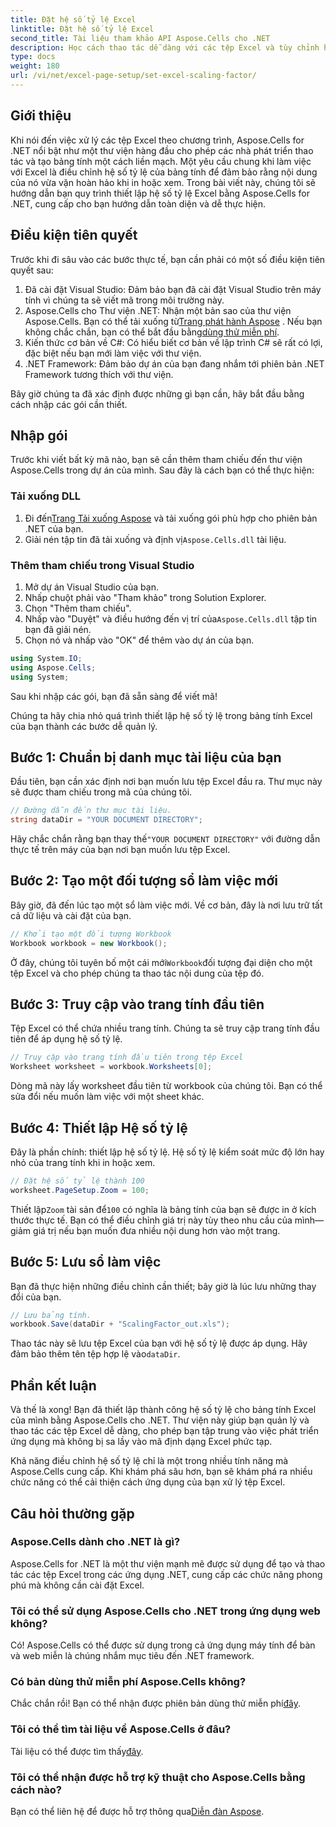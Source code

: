 ```yaml
---
title: Đặt hệ số tỷ lệ Excel
linktitle: Đặt hệ số tỷ lệ Excel
second_title: Tài liệu tham khảo API Aspose.Cells cho .NET
description: Học cách thao tác dễ dàng với các tệp Excel và tùy chỉnh hệ số tỷ lệ bằng Aspose.Cells cho .NET.
type: docs
weight: 180
url: /vi/net/excel-page-setup/set-excel-scaling-factor/
---
```

## Giới thiệu

Khi nói đến việc xử lý các tệp Excel theo chương trình, Aspose.Cells for .NET nổi bật như một thư viện hàng đầu cho phép các nhà phát triển thao tác và tạo bảng tính một cách liền mạch. Một yêu cầu chung khi làm việc với Excel là điều chỉnh hệ số tỷ lệ của bảng tính để đảm bảo rằng nội dung của nó vừa vặn hoàn hảo khi in hoặc xem. Trong bài viết này, chúng tôi sẽ hướng dẫn bạn quy trình thiết lập hệ số tỷ lệ Excel bằng Aspose.Cells for .NET, cung cấp cho bạn hướng dẫn toàn diện và dễ thực hiện.

## Điều kiện tiên quyết

Trước khi đi sâu vào các bước thực tế, bạn cần phải có một số điều kiện tiên quyết sau:

1. Đã cài đặt Visual Studio: Đảm bảo bạn đã cài đặt Visual Studio trên máy tính vì chúng ta sẽ viết mã trong môi trường này.
2.  Aspose.Cells cho Thư viện .NET: Nhận một bản sao của thư viện Aspose.Cells. Bạn có thể tải xuống từ[Trang phát hành Aspose](https://releases.aspose.com/cells/net/) . Nếu bạn không chắc chắn, bạn có thể bắt đầu bằng[dùng thử miễn phí](https://releases.aspose.com/).
3. Kiến thức cơ bản về C#: Có hiểu biết cơ bản về lập trình C# sẽ rất có lợi, đặc biệt nếu bạn mới làm việc với thư viện.
4. .NET Framework: Đảm bảo dự án của bạn đang nhắm tới phiên bản .NET Framework tương thích với thư viện.

Bây giờ chúng ta đã xác định được những gì bạn cần, hãy bắt đầu bằng cách nhập các gói cần thiết.

## Nhập gói

Trước khi viết bất kỳ mã nào, bạn sẽ cần thêm tham chiếu đến thư viện Aspose.Cells trong dự án của mình. Sau đây là cách bạn có thể thực hiện:

### Tải xuống DLL

1.  Đi đến[Trang Tải xuống Aspose](https://releases.aspose.com/cells/net/) và tải xuống gói phù hợp cho phiên bản .NET của bạn.
2. Giải nén tập tin đã tải xuống và định vị`Aspose.Cells.dll` tài liệu.

### Thêm tham chiếu trong Visual Studio

1. Mở dự án Visual Studio của bạn.
2. Nhấp chuột phải vào "Tham khảo" trong Solution Explorer.
3. Chọn "Thêm tham chiếu". 
4.  Nhấp vào "Duyệt" và điều hướng đến vị trí của`Aspose.Cells.dll` tập tin bạn đã giải nén.
5. Chọn nó và nhấp vào "OK" để thêm vào dự án của bạn.

```csharp
using System.IO;
using Aspose.Cells;
using System;
```

Sau khi nhập các gói, bạn đã sẵn sàng để viết mã!

Chúng ta hãy chia nhỏ quá trình thiết lập hệ số tỷ lệ trong bảng tính Excel của bạn thành các bước dễ quản lý.

## Bước 1: Chuẩn bị danh mục tài liệu của bạn

Đầu tiên, bạn cần xác định nơi bạn muốn lưu tệp Excel đầu ra. Thư mục này sẽ được tham chiếu trong mã của chúng tôi. 

```csharp
// Đường dẫn đến thư mục tài liệu.
string dataDir = "YOUR DOCUMENT DIRECTORY";
```

 Hãy chắc chắn rằng bạn thay thế`"YOUR DOCUMENT DIRECTORY"` với đường dẫn thực tế trên máy của bạn nơi bạn muốn lưu tệp Excel.

## Bước 2: Tạo một đối tượng sổ làm việc mới

Bây giờ, đã đến lúc tạo một sổ làm việc mới. Về cơ bản, đây là nơi lưu trữ tất cả dữ liệu và cài đặt của bạn.

```csharp
// Khởi tạo một đối tượng Workbook
Workbook workbook = new Workbook();
```

 Ở đây, chúng tôi tuyên bố một cái mới`Workbook`đối tượng đại diện cho một tệp Excel và cho phép chúng ta thao tác nội dung của tệp đó.

## Bước 3: Truy cập vào trang tính đầu tiên

Tệp Excel có thể chứa nhiều trang tính. Chúng ta sẽ truy cập trang tính đầu tiên để áp dụng hệ số tỷ lệ.

```csharp
// Truy cập vào trang tính đầu tiên trong tệp Excel
Worksheet worksheet = workbook.Worksheets[0];
```

Dòng mã này lấy worksheet đầu tiên từ workbook của chúng tôi. Bạn có thể sửa đổi nếu muốn làm việc với một sheet khác.

## Bước 4: Thiết lập Hệ số tỷ lệ

Đây là phần chính: thiết lập hệ số tỷ lệ. Hệ số tỷ lệ kiểm soát mức độ lớn hay nhỏ của trang tính khi in hoặc xem.

```csharp
// Đặt hệ số tỷ lệ thành 100
worksheet.PageSetup.Zoom = 100;
```

 Thiết lập`Zoom` tài sản để`100` có nghĩa là bảng tính của bạn sẽ được in ở kích thước thực tế. Bạn có thể điều chỉnh giá trị này tùy theo nhu cầu của mình—giảm giá trị nếu bạn muốn đưa nhiều nội dung hơn vào một trang.

## Bước 5: Lưu sổ làm việc

Bạn đã thực hiện những điều chỉnh cần thiết; bây giờ là lúc lưu những thay đổi của bạn.

```csharp
// Lưu bảng tính.
workbook.Save(dataDir + "ScalingFactor_out.xls");
```

 Thao tác này sẽ lưu tệp Excel của bạn với hệ số tỷ lệ được áp dụng. Hãy đảm bảo thêm tên tệp hợp lệ vào`dataDir`.

## Phần kết luận

Và thế là xong! Bạn đã thiết lập thành công hệ số tỷ lệ cho bảng tính Excel của mình bằng Aspose.Cells cho .NET. Thư viện này giúp bạn quản lý và thao tác các tệp Excel dễ dàng, cho phép bạn tập trung vào việc phát triển ứng dụng mà không bị sa lầy vào mã định dạng Excel phức tạp.

Khả năng điều chỉnh hệ số tỷ lệ chỉ là một trong nhiều tính năng mà Aspose.Cells cung cấp. Khi khám phá sâu hơn, bạn sẽ khám phá ra nhiều chức năng có thể cải thiện cách ứng dụng của bạn xử lý tệp Excel.

## Câu hỏi thường gặp

### Aspose.Cells dành cho .NET là gì?  
Aspose.Cells for .NET là một thư viện mạnh mẽ được sử dụng để tạo và thao tác các tệp Excel trong các ứng dụng .NET, cung cấp các chức năng phong phú mà không cần cài đặt Excel.

### Tôi có thể sử dụng Aspose.Cells cho .NET trong ứng dụng web không?  
Có! Aspose.Cells có thể được sử dụng trong cả ứng dụng máy tính để bàn và web miễn là chúng nhắm mục tiêu đến .NET framework.

### Có bản dùng thử miễn phí Aspose.Cells không?  
 Chắc chắn rồi! Bạn có thể nhận được phiên bản dùng thử miễn phí[đây](https://releases.aspose.com/).

### Tôi có thể tìm tài liệu về Aspose.Cells ở đâu?  
Tài liệu có thể được tìm thấy[đây](https://reference.aspose.com/cells/net/).

### Tôi có thể nhận được hỗ trợ kỹ thuật cho Aspose.Cells bằng cách nào?  
 Bạn có thể liên hệ để được hỗ trợ thông qua[Diễn đàn Aspose](https://forum.aspose.com/c/cells/9).